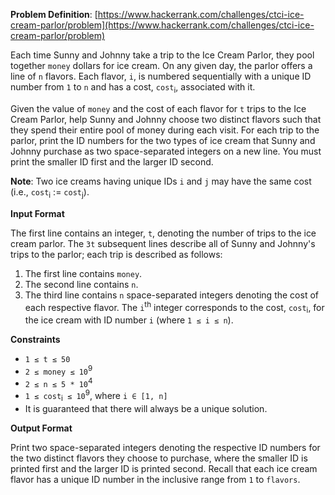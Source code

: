**Problem Definition**:
[https://www.hackerrank.com/challenges/ctci-ice-cream-parlor/problem](https://www.hackerrank.com/challenges/ctci-ice-cream-parlor/problem)

Each time Sunny and Johnny take a trip to the Ice Cream Parlor, they pool together `money` dollars for ice cream. On any given day, the parlor offers a line of `n` flavors. Each flavor, `i`, is numbered sequentially with a unique ID number from `1` to `n` and has a cost, `cost`<sub>i</sub>, associated with it.

Given the value of `money` and the cost of each flavor for `t` trips to the Ice Cream Parlor, help Sunny and Johnny choose two distinct flavors such that they spend their entire pool of money during each visit. For each trip to the parlor, print the ID numbers for the two types of ice cream that Sunny and Johnny purchase as two space-separated integers on a new line. You must print the smaller ID first and the larger ID second.

**Note**: Two ice creams having unique IDs `i` and `j` may have the same cost (i.e., `cost`<sub>i</sub> := `cost`<sub>j</sub>).

**Input Format**

The first line contains an integer, `t`, denoting the number of trips to the ice cream parlor. The `3t` subsequent lines describe all of Sunny and Johnny's trips to the parlor; each trip is described as follows:

1. The first line contains `money`.
2. The second line contains `n`.
3. The third line contains `n` space-separated integers denoting the cost of each respective flavor. The `i`<sup>th</sup> integer corresponds to the cost, `cost`<sub>i</sub>, for the ice cream with ID number `i` (where `1 ≤ i ≤ n`).

**Constraints**
- `1 ≤ t ≤ 50`
- `2 ≤ money ≤ 10`<sup>9</sup>
- `2 ≤ n ≤ 5 * 10`<sup>4</sup>
- `1 ≤ cost`<sub>i</sub>` ≤ 10`<sup>9</sup>, where `i ∈ [1, n] `
- It is guaranteed that there will always be a unique solution.

**Output Format**

Print two space-separated integers denoting the respective ID numbers for the two distinct flavors they choose to purchase, where the smaller ID is printed first and the larger ID is printed second. Recall that each ice cream flavor has a unique ID number in the inclusive range from `1` to `flavors`.
